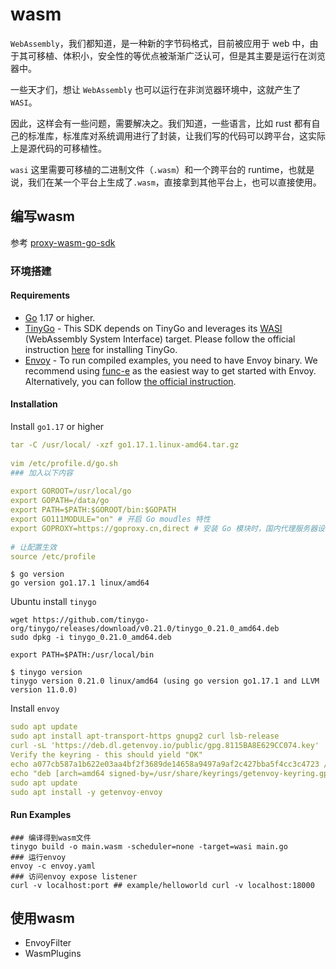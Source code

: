 # wasm

`WebAssembly`，我们都知道，是一种新的字节码格式，目前被应用于 web 中，由于其可移植、体积小，安全性的等优点被渐渐广泛认可，但是其主要是运行在浏览器中。

一些天才们，想让 `WebAssembly` 也可以运行在非浏览器环境中，这就产生了 `WASI`。

因此，这样会有一些问题，需要解决之。我们知道，一些语言，比如 rust 都有自己的标准库，标准库对系统调用进行了封装，让我们写的代码可以跨平台，这实际上是源代码的可移植性。

`wasi` 这里需要可移植的二进制文件（`.wasm`）和一个跨平台的 runtime，也就是说，我们在某一个平台上生成了`.wasm`，直接拿到其他平台上，也可以直接使用。

## 编写wasm
参考 [proxy-wasm-go-sdk](https://github.com/mark8s/proxy-wasm-go-sdk)

### 环境搭建

#### Requirements

- [Go](https://go.dev/dl/) 1.17 or higher.
- [TinyGo](https://tinygo.org/) - This SDK depends on TinyGo and leverages its [WASI](https://github.com/WebAssembly/WASI) (WebAssembly System Interface) target. Please follow the official instruction [here](https://tinygo.org/getting-started/) for installing TinyGo.
- [Envoy](https://www.envoyproxy.io) - To run compiled examples, you need to have Envoy binary. We recommend using [func-e](https://func-e.io) as the easiest way to get started with Envoy. Alternatively, you can follow [the official instruction](https://www.envoyproxy.io/docs/envoy/latest/start/install).

#### Installation

Install `go1.17` or higher
```yaml
tar -C /usr/local/ -xzf go1.17.1.linux-amd64.tar.gz
 
vim /etc/profile.d/go.sh
### 加入以下内容
 
export GOROOT=/usr/local/go
export GOPATH=/data/go
export PATH=$PATH:$GOROOT/bin:$GOPATH
export GO111MODULE="on" # 开启 Go moudles 特性
export GOPROXY=https://goproxy.cn,direct # 安装 Go 模块时，国内代理服务器设置
 
# 让配置生效
source /etc/profile

```
```shell
$ go version
go version go1.17.1 linux/amd64
```

Ubuntu install `tinygo`
```shell
wget https://github.com/tinygo-org/tinygo/releases/download/v0.21.0/tinygo_0.21.0_amd64.deb
sudo dpkg -i tinygo_0.21.0_amd64.deb

export PATH=$PATH:/usr/local/bin
``` 
```shell
$ tinygo version
tinygo version 0.21.0 linux/amd64 (using go version go1.17.1 and LLVM version 11.0.0)
```

Install ``envoy``
```yaml
sudo apt update
sudo apt install apt-transport-https gnupg2 curl lsb-release
curl -sL 'https://deb.dl.getenvoy.io/public/gpg.8115BA8E629CC074.key' | sudo gpg --dearmor -o /usr/share/keyrings/getenvoy-keyring.gpg
Verify the keyring - this should yield "OK"
echo a077cb587a1b622e03aa4bf2f3689de14658a9497a9af2c427bba5f4cc3c4723 /usr/share/keyrings/getenvoy-keyring.gpg | sha256sum --check
echo "deb [arch=amd64 signed-by=/usr/share/keyrings/getenvoy-keyring.gpg] https://deb.dl.getenvoy.io/public/deb/ubuntu $(lsb_release -cs) main" | sudo tee /etc/apt/sources.list.d/getenvoy.list
sudo apt update
sudo apt install -y getenvoy-envoy
```

#### Run Examples
```shell
### 编译得到wasm文件
tinygo build -o main.wasm -scheduler=none -target=wasi main.go
### 运行envoy
envoy -c envoy.yaml
### 访问envoy expose listener
curl -v localhost:port ## example/helloworld curl -v localhost:18000
```
## 使用wasm
- EnvoyFilter
- WasmPlugins


